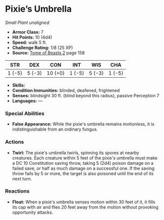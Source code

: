 # Pixie’s Umbrella

*Small* *Plant* *unaligned*

- **Armor Class:** 7
- **Hit Points:** 10 (4d4)
- **Speed:** walk 5 ft.
- **Challenge Rating:** 1/8 (25 XP)
- **Source:** [Tome of Beasts 2](https://koboldpress.com/kpstore/product/tome-of-beasts-2-for-5th-edition) page 158

| STR | DEX | CON | INT | WIS | CHA |
| --- | --- | --- | --- | --- | --- |
| 1 (-5) | 5 (-3) | 10 (+0) | 1 (-5) | 5 (-3) | 1 (-5) |

- **Skills:** 
- **Condition Immunities:** blinded, deafened, frightened
- **Senses:** blindsight 30 ft. (blind beyond this radius), passive Perception 7
- **Languages:** —

### Special Abilities

- **False Appearance:** While the pixie's umbrella remains motionless, it is indistinguishable from an ordinary fungus.

### Actions

- **Twirl:** The pixie's umbrella twirls, spinning its spores at nearby creatures. Each creature within 5 feet of the pixie's umbrella must make a DC 10 Constitution saving throw, taking 5 (2d4) poison damage on a failed save, or half as much damage on a successful one. If the saving throw fails by 5 or more, the target is also poisoned until the end of its next turn.

### Reactions

- **Float:** When a pixie's umbrella senses motion within 30 feet of it, it fills its cap with air and flies 20 feet away from the motion without provoking opportunity attacks.


